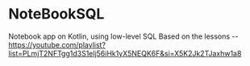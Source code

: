# NoteBookSQL
Notebook app on Kotlin, using low-level SQL
Based on the lessons -- https://youtube.com/playlist?list=PLmjT2NFTgg1d3S1elj56iHk1yX5NEQK6F&si=X5K2Jk2TJaxhw1a8
